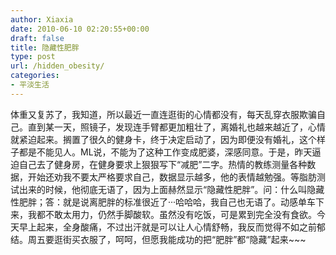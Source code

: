 ```yaml
---
author: Xiaxia
date: 2010-06-10 02:20:55+00:00
draft: false
title: 隐藏性肥胖
type: post
url: /hidden_obesity/
categories:
- 平淡生活
---
```


体重又复苏了，我知道，所以最近一直连逛街的心情都没有，每天乱穿衣服欺骗自己。直到某一天，照镜子，发现连手臂都更加粗壮了，离婚礼也越来越近了，心情就紧迫起来。搁置了很久的健身卡，终于决定启动了，因为即便没有婚礼，这个样子都是不能见人。ML说，不能为了这种工作变成肥婆，深感同意。于是，昨天逼迫自己去了健身房，在健身要求上狠狠写下“减肥”二字。热情的教练测量各种数据，开始还劝我不要太严格要求自己，数据显示越多，他的表情越勉强。等脂肪测试出来的时候，他彻底无语了，因为上面赫然显示“隐藏性肥胖”。问：什么叫隐藏性肥胖；答：就是说离肥胖的标准很近了···哈哈哈，我自己也无语了。动感单车下来，我都不敢太用力，仍然手脚酸软。虽然没有吃饭，可是累到完全没有食欲。今天早上起来，全身酸痛，不过出汗就是可以让人心情舒畅，我反而觉得不如之前郁结。周五要逛街买衣服了，呵呵，但愿我能成功的把“肥胖”都“隐藏”起来~~~
